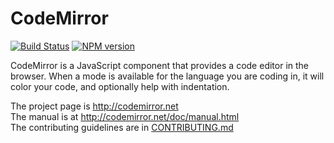 CodeMirror
==========

[![Build Status](https://secure.travis-ci.org/marijnh/CodeMirror.png?branch=master)](http://travis-ci.org/marijnh/CodeMirror) [![NPM version](https://badge.fury.io/js/codemirror.png)](http://badge.fury.io/js/codemirror)

CodeMirror is a JavaScript component that provides a code editor in the browser. When a mode is available for the language you are coding in, it will color your code, and optionally help with indentation.

The project page is http://codemirror.net  
The manual is at http://codemirror.net/doc/manual.html  
The contributing guidelines are in [CONTRIBUTING.md](https://github.com/marijnh/CodeMirror/blob/master/CONTRIBUTING.md)
